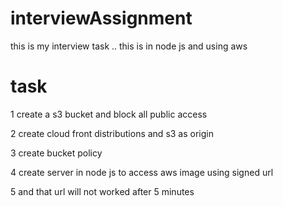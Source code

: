 # interviewAssignment

this is my interview task ..
this is in node js and using aws 

# task

1 create a s3 bucket and block all public access

2  create  cloud front distributions and s3 as origin

3 create bucket policy 

4 create server in node js to access aws image using signed url

5 and that url will not worked after 5 minutes 
